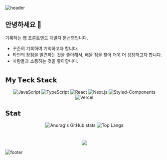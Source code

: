 ![header](https://capsule-render.vercel.app/api?type=Slice&color=F0953E&height=120&section=header)

## 안녕하세요 👋 
기록하는 웹 프론트엔드 개발자 문선영입니다.

- 꾸준히 기록하여 기억하고자 합니다.
- 타인의 장점을 발견하는 것을 좋아해서, 배울 점을 찾아 더욱 더 성장하고자 합니다.
- 사람들과 소통하는 것을 좋아합니다.


#
## 𝗠𝘆 𝗧𝗲𝗰𝗸 𝗦𝘁𝗮𝗰𝗸

<div align="center">
  
![JavaScript](https://img.shields.io/badge/JavaScript-F7DF1E?style=flat-square&logo=javascript&logoColor=white)
![TypeScript](https://img.shields.io/badge/-TypeScript-007ACC?style=flat-square&logo=typescript)
![React](https://img.shields.io/badge/React-61DAFB?style=flat-square&logo=react&logoColor=white)
![Next.js](https://img.shields.io/badge/Next.js-000000?style=flat-square&logo=next.js&logoColor=white)
![Styled-Components](https://img.shields.io/badge/Styled_Components-DB7093?style=flat-square&logo=styled-components&logoColor=white)
![Vercel](https://img.shields.io/badge/Vercel-000000?style=flat-square&logo=vercel&logoColor=white)
  
</div>



## 𝗦𝘁𝗮𝘁
<div align="center">
  
![Anurag's GitHub stats](https://github-readme-stats.vercel.app/api?username=moonseonyeong&show_icons=true&theme=flag-india)
![Top Langs](https://github-readme-stats.vercel.app/api/top-langs/?username=moonseonyeong&hide=TeX&layout=compact)
  
</div>


#
<div align="center">

<!-- <a href="https://github.com/moonseonyeong" target="_blank"><img alt="moonseonyeong" src="https://badges.pufler.dev/visits/moonseonyeong/moonseonyeong?logo=GitHub&label=visits&color=success&logoColor=white&style=flat-square"/></a> -->
![](https://komarev.com/ghpvc/?username=moonseonyeong&label=views&style=plastic&color=ff827f)
  
</div>


![footer](https://capsule-render.vercel.app/api?type=Slice&color=F0953E&height=120&section=footer)
